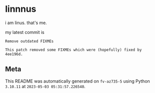 # linnnus

i am linus. that's me.

my latest commit is

```
Remove outdated FIXMEs

This patch removed some FIXMEs which were (hopefully) fixed by 4ee196d.
```

## Meta

This README was automatically generated on `fv-az735-5` using Python
`3.10.11` at `2023-05-03 05:31:57.226540`.
